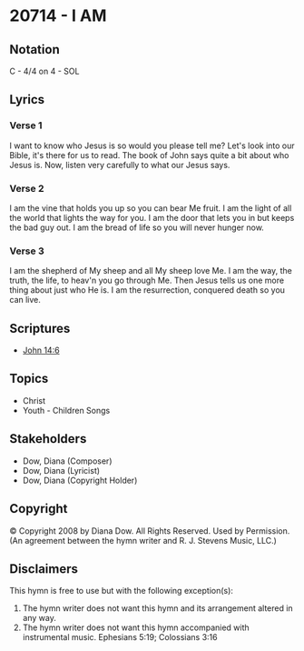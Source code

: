 # 20714 - I AM

## Notation

C - 4/4 on 4 - SOL

## Lyrics

### Verse 1

I want to know who Jesus is so would you please tell me? Let's look into our Bible, it's there for us to read. The book of John says quite a bit about who Jesus is. Now, listen very carefully to what our Jesus says.

### Verse 2

I am the vine that holds you up so you can bear Me fruit. I am the light of all the world that lights the way for you. I am the door that lets you in but keeps the bad guy out. I am the bread of life so you will never hunger now.

### Verse 3

I am the shepherd of My sheep and all My sheep love Me. I am the way, the truth, the life, to heav'n you go through Me. Then Jesus tells us one more thing about just who He is. I am the resurrection, conquered death so you can live.


## Scriptures

- [John 14:6](https://www.biblegateway.com/passage/?search=John%2014%3A6)

## Topics

- Christ
- Youth - Children Songs

## Stakeholders

- Dow, Diana (Composer)
- Dow, Diana (Lyricist)
- Dow, Diana (Copyright Holder)

## Copyright

© Copyright 2008 by Diana Dow. All Rights Reserved. Used by Permission.
(An agreement between the hymn writer and R. J. Stevens Music, LLC.)

## Disclaimers

This hymn is free to use but with the following exception(s):
1. The hymn writer does not want this hymn and its arrangement altered in any way.
2. The hymn writer does not want this hymn accompanied with instrumental music.
Ephesians 5:19; Colossians 3:16

